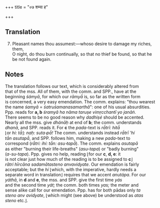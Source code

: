 +++
title = "०७ शम्या ह"

+++
## Translation
7. Pleasant names thou assumest:—whoso desire to damage my riches, them,  
O night, do thou burn continually, so that no thief be found, so that he  
be not found again.

## Notes
The translation follows our text, which is considerably altered from  
that of the mss. All of them, with the comm. and SPP., have at the  
beginning *śámyā*, for which our *rāmyā́* is, so far as the written form  
is concerned, a very easy emendation. The comm. explains: "thou wearest  
the name *śamyā* = *śatruśamanasamarthā*": one of his usual absurdities.  
Ppp. reads for **a, b** *śramyā ha nāma taruṣe vimṛcchantī yo janāṅ*.  
There seems to be no good reason why *dadhiṣé* should be accented.  
Nearly all the mss. give *dhánāḥ* at end of **b**; the comm. understands  
*dhanā*, and SPP. reads it. For **c** the *pada*-text is *rā́trī: hitā́*  
⌊or *hi: tā́*⌋: *naḥ: suta॰pā́!* The comm. understands instead *rā́trī ’hí  
tā́n asutapā́*, and SPP. follows him, making a new *pada*-text to  
correspond (*rā́tri: ihí: tā́n: asu॰tapā́*). The comm. explains *asutapā*  
as either "burning their life-breaths" (*asu-tapa*) or "badly burning"  
(*a-su-tapa*). Ppp. gives no help, reading ⌊for our **c**, **d, e**: it  
is not clear just how much of the reading is to be assigned to **c**⌋  
*rātri hīrcāna sadamātasteno anvavidyate*. Our emendation is fairly  
acceptable; but the *hí* ⌊which, with the imperative, hardly needs a  
separate word in translation⌋ requires that we accent *anutápa*. For our  
*yáthā*, in **d** and **e**, the mss. and SPP. give the first time *yás*  
and the second time *yát;* the comm. both times *yas;* the meter and  
sense alike call for our emendation. Ppp. has for both pādas only *ta  
steno anv avidyate*, ⌊which might (see above) be understood as *atas  
steno* etc.⌋.
